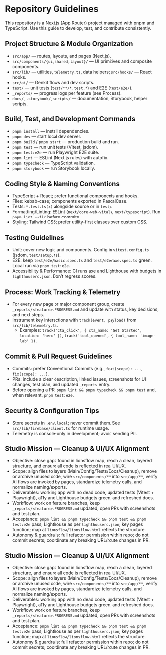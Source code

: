 # Repository Guidelines

This repository is a Next.js (App Router) project managed with pnpm and TypeScript. Use this guide to develop, test, and contribute consistently.

## Project Structure & Module Organization
- `src/app/` — routes, layouts, and pages (Next.js).
- `src/components/{ui,shared,layout}/` — UI primitives and composite components.
- `src/lib/` — utilities, `telemetry.ts`, data helpers; `src/hooks/` — React hooks.
- `src/ai/` — Genkit flows and dev scripts.
- `test/` — unit tests (`test/**/*.test.*`) and E2E (`test/e2e/`).
- `_reports/` — progress logs per feature (see Process).
- `docs/`, `.storybook/`, `scripts/` — documentation, Storybook, helper scripts.

## Build, Test, and Development Commands
- `pnpm install` — install dependencies.
- `pnpm dev` — start local dev server.
- `pnpm build` / `pnpm start` — production build and run.
- `pnpm test` — run unit tests (Vitest, jsdom).
- `pnpm test:e2e` — run Playwright E2E suite.
- `pnpm lint` — ESLint (Next.js rules) with autofix.
- `pnpm typecheck` — TypeScript validation.
- `pnpm storybook` — run Storybook locally.

## Coding Style & Naming Conventions
- TypeScript + React; prefer functional components and hooks.
- Files: kebab-case; components exported in PascalCase.
- Tests: `*.test.ts(x)` alongside source or in `test/`.
- Formatting/Linting: ESLint (`next/core-web-vitals`, `next/typescript`). Run `pnpm lint --fix` before commits.
- Styling: Tailwind CSS; prefer utility-first classes over custom CSS.

## Testing Guidelines
- Unit: cover new logic and components. Config in `vitest.config.ts` (jsdom, `test/setup.ts`).
- E2E: keep `test/e2e/basic.spec.ts` and `test/e2e/axe.spec.ts` green. Local run via `pnpm test:e2e`.
- Accessibility & Performance: CI runs axe and Lighthouse with budgets in `lighthouserc.json`. Don’t regress scores.

## Process: Work Tracking & Telemetry
- For every new page or major component group, create `_reports/<feature>.PROGRESS.md` and update with status, key decisions, and next steps.
- Instrument key interactions with `track(event, payload)` from `src/lib/telemetry.ts`.
  - Examples: `track('cta_click', { cta_name: 'Get Started', location: 'hero' })`, `track('tool_opened', { tool_name: 'image-lab' })`.

## Commit & Pull Request Guidelines
- Commits: prefer Conventional Commits (e.g., `feat(scope): ...`, `fix(scope): ...`).
- PRs: include a clear description, linked issues, screenshots for UI changes, test plan, and updated `_reports` entry.
- Before opening a PR: `pnpm lint && pnpm typecheck && pnpm test` and, when relevant, `pnpm test:e2e`.

## Security & Configuration Tips
- Store secrets in `.env.local`; never commit them. See `src/lib/firebase/client.ts` for runtime usage.
- Telemetry is console-only in development; avoid sending PII.

## Studio Mission — Cleanup & UI/UX Alignment
- Objective: close gaps found in lionsflow map, reach a clean, layered structure, and ensure all code is reflected in real UI/UX.
- Scope: align files to layers (Main/Config/Tests/Docs/Cleanup), remove or archive unused code, wire `src/components/**` into `src/app/**`, verify AI flows are invoked by pages, standardize telemetry calls, and normalize naming/exports.
- Deliverables: working app with no dead code, updated tests (Vitest + Playwright), a11y and Lighthouse budgets green, and refreshed docs.
- Workflow: work on feature branches, keep `_reports/<feature>.PROGRESS.md` updated, open PRs with screenshots and test plan.
- Acceptance: `pnpm lint && pnpm typecheck && pnpm test && pnpm test:e2e` pass; Lighthouse as per `lighthouserc.json`; key pages function; map at `lionsflow/lionsflow.html` reflects the structure.
- Autonomy & guardrails: full refactor permission within repo; do not commit secrets; coordinate any breaking URL/route changes in PR.

## Studio Mission — Cleanup & UI/UX Alignment
- Objective: close gaps found in lionsflow map, reach a clean, layered structure, and ensure all code is reflected in real UI/UX.
- Scope: align files to layers (Main/Config/Tests/Docs/Cleanup), remove or archive unused code, wire `src/components/**` into `src/app/**`, verify AI flows are invoked by pages, standardize telemetry calls, and normalize naming/exports.
- Deliverables: working app with no dead code, updated tests (Vitest + Playwright), a11y and Lighthouse budgets green, and refreshed docs.
- Workflow: work on feature branches, keep `_reports/<feature>.PROGRESS.md` updated, open PRs with screenshots and test plan.
- Acceptance: `pnpm lint && pnpm typecheck && pnpm test && pnpm test:e2e` pass; Lighthouse as per `lighthouserc.json`; key pages function; map at `lionsflow/lionsflow.html` reflects the structure.
- Autonomy & guardrails: full refactor permission within repo; do not commit secrets; coordinate any breaking URL/route changes in PR.
